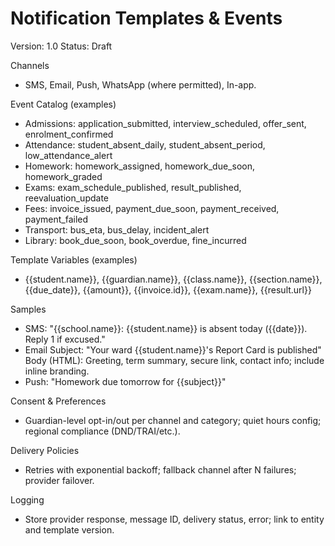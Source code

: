 # Notification Templates & Events

Version: 1.0
Status: Draft

Channels
- SMS, Email, Push, WhatsApp (where permitted), In-app.

Event Catalog (examples)
- Admissions: application_submitted, interview_scheduled, offer_sent, enrolment_confirmed
- Attendance: student_absent_daily, student_absent_period, low_attendance_alert
- Homework: homework_assigned, homework_due_soon, homework_graded
- Exams: exam_schedule_published, result_published, reevaluation_update
- Fees: invoice_issued, payment_due_soon, payment_received, payment_failed
- Transport: bus_eta, bus_delay, incident_alert
- Library: book_due_soon, book_overdue, fine_incurred

Template Variables (examples)
- {{student.name}}, {{guardian.name}}, {{class.name}}, {{section.name}}, {{due_date}}, {{amount}}, {{invoice.id}}, {{exam.name}}, {{result.url}}

Samples
- SMS: "{{school.name}}: {{student.name}} is absent today ({{date}}). Reply 1 if excused."
- Email Subject: "Your ward {{student.name}}'s Report Card is published"
  Body (HTML): Greeting, term summary, secure link, contact info; include inline branding.
- Push: "Homework due tomorrow for {{subject}}"

Consent & Preferences
- Guardian-level opt-in/out per channel and category; quiet hours config; regional compliance (DND/TRAI/etc.).

Delivery Policies
- Retries with exponential backoff; fallback channel after N failures; provider failover.

Logging
- Store provider response, message ID, delivery status, error; link to entity and template version.


